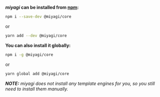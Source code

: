 **_miyagi_ can be installed from [npm](https://www.npmjs.com/package/@miyagi/core):**

```bash
npm i --save-dev @miyagi/core
```

or

```bash
yarn add --dev @miyagi/core
```

**You can also install it globally:**

```bash
npm i -g @miyagi/core
```

or

```bash
yarn global add @miyagi/core
```

_**NOTE:** miyagi does not install any template engines for you, so you still need to install them manually._
